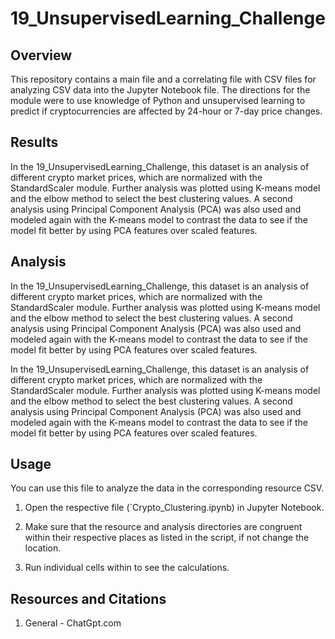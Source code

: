 # 19_UnsupervisedLearning_Challenge
## Overview

This repository contains a main file and a correlating file with CSV files for analyzing CSV data into the Jupyter Notebook file. The directions for the module were to use knowledge of Python and unsupervised learning to predict if cryptocurrencies are affected by 24-hour or 7-day price changes.

## Results

In the 19_UnsupervisedLearning_Challenge, this dataset is an analysis of different crypto market prices, which are normalized with the StandardScaler module. Further analysis was plotted using K-means model and the elbow method to select the best clustering values. A second analysis using Principal Component Analysis (PCA) was also used and modeled again with the K-means model to contrast the data to see if the model fit better by using PCA features over scaled features.

## Analysis

In the 19_UnsupervisedLearning_Challenge, this dataset is an analysis of different crypto market prices, which are normalized with the StandardScaler module. Further analysis was plotted using K-means model and the elbow method to select the best clustering values. A second analysis using Principal Component Analysis (PCA) was also used and modeled again with the K-means model to contrast the data to see if the model fit better by using PCA features over scaled features.

In the 19_UnsupervisedLearning_Challenge, this dataset is an analysis of different crypto market prices, which are normalized with the StandardScaler module. Further analysis was plotted using K-means model and the elbow method to select the best clustering values. A second analysis using Principal Component Analysis (PCA) was also used and modeled again with the K-means model to contrast the data to see if the model fit better by using PCA features over scaled features.



## Usage

You can use this file to analyze the data in the corresponding resource CSV.

1. Open the respective file (`Crypto_Clustering.ipynb) in Jupyter Notebook.

2. Make sure that the resource and analysis directories are congruent within their respective places as listed in the script, if not change the location.

3. Run individual cells within to see the calculations.

## Resources and Citations

1. General - ChatGpt.com
